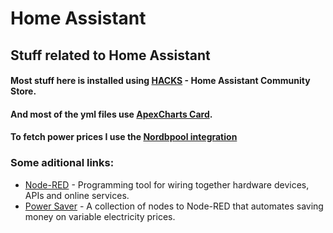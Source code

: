 # Home Assistant

## Stuff related to Home Assistant

#### Most stuff here is installed using [HACKS](https://hacs.xyz) - Home Assistant Community Store.
#### And most of the yml files use [ApexCharts Card](https://github.com/RomRider).
#### To fetch power prices I use the [Nordbpool integration](https://github.com/custom-components/nordpool/)

### Some aditional links: 
* [Node-RED](https://nodered.org) - Programming tool for wiring together hardware devices, APIs and online services.
* [Power Saver](https://powersaver.no) - A collection of nodes to Node-RED that automates saving money on variable electricity prices.
